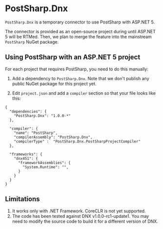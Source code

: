 # PostSharp.Dnx
`PostSharp.Dnx` is a temporary connector to use PostSharp with ASP.NET 5.

The connector is provided as an open-source project during until ASP.NET 5 will be RTMed. Then, we plan to merge the feature into the mainstream `PostSharp` NuGet package.

## Using PostSharp with an ASP.NET 5 project

For each project that requires PostSharp, you need to do this manually:

1. Add a dependency to `PostSharp.Dnx`. Note that we don't publish any public NuGet package for this project yet.

2. Edit `project.json` and add a `compiler` section so that your file looks like this:

```
{
  "dependencies": {
    "PostSharp.Dnx": "1.0.0-*"
  },

  "compiler": {
    "name": "PostSharp",
    "compilerAssembly": "PostSharp.Dnx",
    "compilerType" :  "PostSharp.Dnx.PostSharpProjectCompiler"
  },
  
  "frameworks": {
    "dnx451": {
      "frameworkAssemblies": {
        "System.Runtime": "",
      }
    }
  }
}
```

## Limitations

1. It works only with .NET Framework. CoreCLR is not yet supported.
2. The code has been tested against DNX v1.0.0-rc1-update1. You may need to modify the source code to build it for a different version of DNX.
